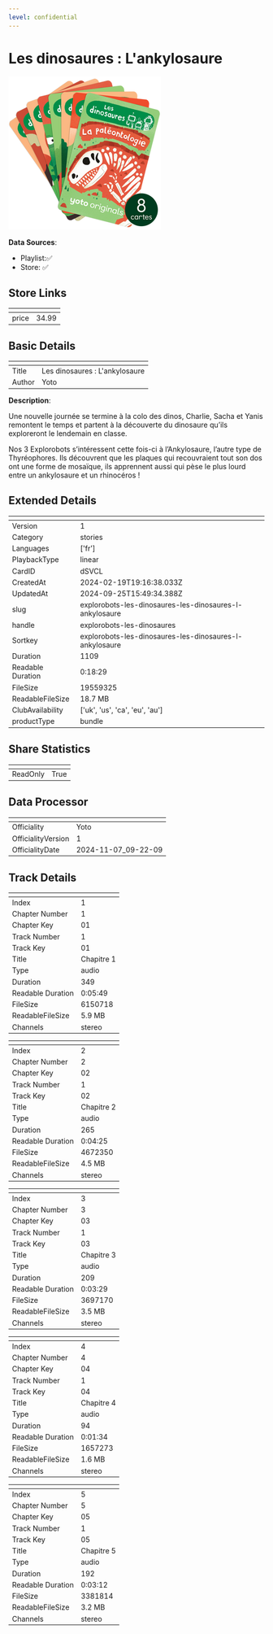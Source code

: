 ```yaml
---
level: confidential
---
```

# Les dinosaures : L'ankylosaure

![card_[dSVCL].png](../../img/cards/card_[dSVCL].png)

**Data Sources**: 

- Playlist:✅
- Store: ✅


## Store Links

| <!-- --> | <!-- --> |
| - | - |
| price | 34.99 |


## Basic Details

| <!-- --> | <!-- --> |
| - | - |
| Title | Les dinosaures : L'ankylosaure |
| Author | Yoto |

**Description**:

Une nouvelle journée se termine à la colo des dinos, Charlie, Sacha et Yanis remontent le temps et partent à la découverte du dinosaure qu’ils exploreront le lendemain en classe.
 					
Nos 3 Explorobots s’intéressent cette fois-ci à l’Ankylosaure, l’autre type de Thyréophores. Ils découvrent que les plaques qui recouvraient tout son dos ont une forme de mosaïque, ils apprennent aussi qui pèse le plus lourd entre un ankylosaure et un rhinocéros !



## Extended Details

| <!-- --> | <!-- --> |
| - | - |
| Version | 1 |
| Category | stories |
| Languages | ['fr'] |
| PlaybackType | linear |
| CardID | dSVCL |
| CreatedAt | 2024-02-19T19:16:38.033Z |
| UpdatedAt | 2024-09-25T15:49:34.388Z |
| slug | explorobots-les-dinosaures-les-dinosaures-l-ankylosaure |
| handle | explorobots-les-dinosaures |
| Sortkey | explorobots-les-dinosaures-les-dinosaures-l-ankylosaure |
| Duration | 1109 |
| Readable Duration | 0:18:29 |
| FileSize | 19559325 |
| ReadableFileSize | 18.7 MB |
| ClubAvailability | ['uk', 'us', 'ca', 'eu', 'au'] |
| productType | bundle |


## Share Statistics

| <!-- --> | <!-- --> |
| - | - |
| ReadOnly | True |


## Data Processor

| <!-- --> | <!-- --> |
| - | - |
| Officiality | Yoto
| OfficialityVersion | 1
| OfficialityDate | 2024-11-07_09-22-09


## Track Details

| <!-- --> | <!-- --> |
| - | - |
| Index | 1 |
| Chapter Number | 1 |
| Chapter Key | 01 |
| Track Number | 1 |
| Track Key | 01 |
| Title | Chapitre 1 |
| Type | audio |
| Duration | 349 |
| Readable Duration | 0:05:49 |
| FileSize | 6150718 |
| ReadableFileSize | 5.9 MB |
| Channels | stereo |

| <!-- --> | <!-- --> |
| - | - |
| Index | 2 |
| Chapter Number | 2 |
| Chapter Key | 02 |
| Track Number | 1 |
| Track Key | 02 |
| Title | Chapitre 2 |
| Type | audio |
| Duration | 265 |
| Readable Duration | 0:04:25 |
| FileSize | 4672350 |
| ReadableFileSize | 4.5 MB |
| Channels | stereo |

| <!-- --> | <!-- --> |
| - | - |
| Index | 3 |
| Chapter Number | 3 |
| Chapter Key | 03 |
| Track Number | 1 |
| Track Key | 03 |
| Title | Chapitre 3 |
| Type | audio |
| Duration | 209 |
| Readable Duration | 0:03:29 |
| FileSize | 3697170 |
| ReadableFileSize | 3.5 MB |
| Channels | stereo |

| <!-- --> | <!-- --> |
| - | - |
| Index | 4 |
| Chapter Number | 4 |
| Chapter Key | 04 |
| Track Number | 1 |
| Track Key | 04 |
| Title | Chapitre 4 |
| Type | audio |
| Duration | 94 |
| Readable Duration | 0:01:34 |
| FileSize | 1657273 |
| ReadableFileSize | 1.6 MB |
| Channels | stereo |

| <!-- --> | <!-- --> |
| - | - |
| Index | 5 |
| Chapter Number | 5 |
| Chapter Key | 05 |
| Track Number | 1 |
| Track Key | 05 |
| Title | Chapitre 5 |
| Type | audio |
| Duration | 192 |
| Readable Duration | 0:03:12 |
| FileSize | 3381814 |
| ReadableFileSize | 3.2 MB |
| Channels | stereo |

